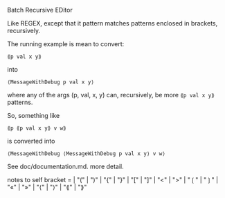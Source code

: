 Batch Recursive EDitor

Like REGEX, except that it pattern matches patterns enclosed in brackets, recursively.

The running example is mean to convert:

`⟪p val x y⟫`

into 

`⟨MessageWithDebug p val x y⟩`

where any of the args (p, val, x, y) can, recursively, be more `⟪p val x y⟫` patterns.

So, something like

`⟪p ⟪p val x y⟫ v w⟫`

is converted into

`⟨MessageWithDebug ⟨MessageWithDebug p val x y⟩ v w⟩`

See doc/documentation.md. more detail.


notes to self
  bracket =
    | "(" | ")" | "{" | "}" | "[" | "]" | "<" | ">"
    |  "❲" |  "❳" |  "«" | "»" | "⟨" |  "⟩" | "⟪" | "⟫"

